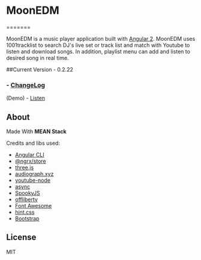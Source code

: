 
# MoonEDM
=======


MoonEDM is a music player application built with [Angular 2](https://angular.io/).
MoonEDM uses 1001tracklist to search DJ's live set or track list and match with Youtube to listen and download songs.
In addition, playlist menu can add and listen to desired song in real time.


##Current Version - 0.2.22
### - [ChangeLog](ChangeLog.md)
(Demo) - [Listen](https://moonedm.herokuapp.com)

## About


Made With **MEAN Stack**

Credits and libs used:

* [Angular CLI](https://cli.angular.io/)
* [@ngrx/store](https://github.com/ngrx/store)
* [three.js](http://threejs.org/)
* [audiograph.xyz](https://github.com/mattdesl/audiograph.xyz)
* [youtube-node](https://github.com/nodenica/youtube-node)
* [async](https://github.com/caolan/async)
* [SpookyJS](https://github.com/SpookyJS/SpookyJS)
* [offliberty](https://github.com/radubogdan/node-offliberty)
* [Font Awesome](http://fontawesome.io/)
* [hint.css](http://kushagragour.in/lab/hint/)
* [Bootstrap](http://getbootstrap.com/)

## License

MIT

